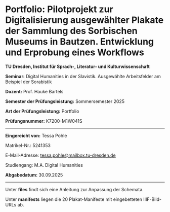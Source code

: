 # Portfolio: Pilotprojekt zur Digitalisierung ausgewählter Plakate der Sammlung des Sorbischen Museums in Bautzen. Entwicklung und Erprobung eines Workflows 

**TU Dresden, Institut für Sprach-, Literatur- und Kulturwissenschaft**

**Seminar:** Digital Humanities in der Slavistik. Ausgewählte Arbeitsfelder am Beispiel der Sorabistik

**Dozent:** Prof. Hauke Bartels

**Semester der Prüfungsleistung:** Sommersemester 2025

**Art der Prüfungsleistung:** Portfolio

**Prüfungsnummer:** K7200-M1W041S

***

**Eingereicht von:** 
Tessa Pohle

Matrikel-Nr.: 5241353

E-Mail-Adresse: tessa.pohle@mailbox.tu-dresden.de

Studiengang: M.A. Digital Humanities

**Abgabedatum:** 30.09.2025

***
Unter **files** findt sich eine Anleitung zur Anpassung der Schemata.

Unter **manifests** liegen die 20 Plakat-Manifeste mit eingebetteten IIIF-Bild-URLs ab.
